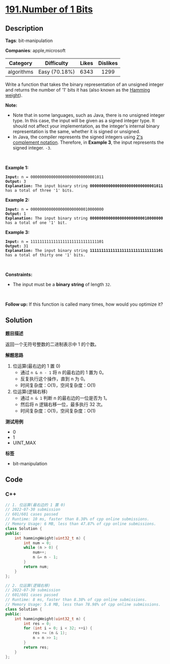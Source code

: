 # [191.Number of 1 Bits](https://leetcode.com/problems/number-of-1-bits/description/)

## Description

**Tags**: bit-manipulation

**Companies**: apple,microsoft

|  Category  |  Difficulty   | Likes | Dislikes |
| :--------: | :-----------: | :---: | :------: |
| algorithms | Easy (70.18%) | 6343  |   1299   |

<p>Write a function that takes&nbsp;the binary representation of an unsigned integer and returns the number of &#39;1&#39; bits it has (also known as the <a href="http://en.wikipedia.org/wiki/Hamming_weight" target="_blank">Hamming weight</a>).</p>
<p><strong>Note:</strong></p>
<ul>
  <li>Note that in some languages, such as Java, there is no unsigned integer type. In this case, the input will be given as a signed integer type. It should not affect your implementation, as the integer&#39;s internal binary representation is the same, whether it is signed or unsigned.</li>
  <li>In Java, the compiler represents the signed integers using <a href="https://en.wikipedia.org/wiki/Two%27s_complement" target="_blank">2&#39;s complement notation</a>. Therefore, in <strong class="example">Example 3</strong>, the input represents the signed integer. <code>-3</code>.</li>
</ul>
<p>&nbsp;</p>
<p><strong class="example">Example 1:</strong></p>
<pre><code><strong>Input:</strong> n = 00000000000000000000000000001011
<strong>Output:</strong> 3
<strong>Explanation:</strong> The input binary string <strong>00000000000000000000000000001011</strong> has a total of three &#39;1&#39; bits.</code></pre>
<p><strong class="example">Example 2:</strong></p>
<pre><code><strong>Input:</strong> n = 00000000000000000000000010000000
<strong>Output:</strong> 1
<strong>Explanation:</strong> The input binary string <strong>00000000000000000000000010000000</strong> has a total of one &#39;1&#39; bit.</code></pre>
<p><strong class="example">Example 3:</strong></p>
<pre><code><strong>Input:</strong> n = 11111111111111111111111111111101
<strong>Output:</strong> 31
<strong>Explanation:</strong> The input binary string <strong>11111111111111111111111111111101</strong> has a total of thirty one &#39;1&#39; bits.</code></pre>
<p>&nbsp;</p>
<p><strong>Constraints:</strong></p>
<ul>
  <li>The input must be a <strong>binary string</strong> of length <code>32</code>.</li>
</ul>
<p>&nbsp;</p>
<strong>Follow up:</strong> If this function is called many times, how would you optimize it?

## Solution

**题目描述**

返回一个无符号整数的二进制表示中 1 的个数。

**解题思路**

1. 位运算(最右边的 1 置 0)
   - 通过 `n & n - 1` 将 n 的最右边的 1 置为 0。
   - 反复执行这个操作，直到 n 为 0。
   - 时间复杂度：O(1)，空间复杂度：O(1)
2. 位运算(逻辑右移)
   - 通过 `n & 1` 判断 n 的最右边的一位是否为 1。
   - 然后将 n 逻辑右移一位，最多执行 32 次。
   - 时间复杂度：O(1)，空间复杂度：O(1)

**测试用例**

- 0
- 1
- UINT_MAX

**标签**

- bit-manipulation

<!-- code start -->
## Code

### C++

```cpp
// 1. 位运算(最右边的 1 置 0)
// 2022-07-30 submission
// 601/601 cases passed
// Runtime: 10 ms, faster than 8.38% of cpp online submissions.
// Memory Usage: 6 MB, less than 47.87% of cpp online submissions.
class Solution {
public:
    int hammingWeight(uint32_t n) {
        int num = 0;
        while (n > 0) {
            num++;
            n &= n - 1;
        }
        return num;
    }
};
```

```cpp
// 2. 位运算(逻辑右移)
// 2022-07-30 submission
// 601/601 cases passed
// Runtime: 8 ms, faster than 8.38% of cpp online submissions.
// Memory Usage: 5.8 MB, less than 78.98% of cpp online submissions.
class Solution {
public:
    int hammingWeight(uint32_t n) {
        int res = 0;
        for (int i = 0; i < 32; ++i) {
            res += (n & 1);
            n = n >> 1;
        }
        return res;
    }
};
```

<!-- code end -->
